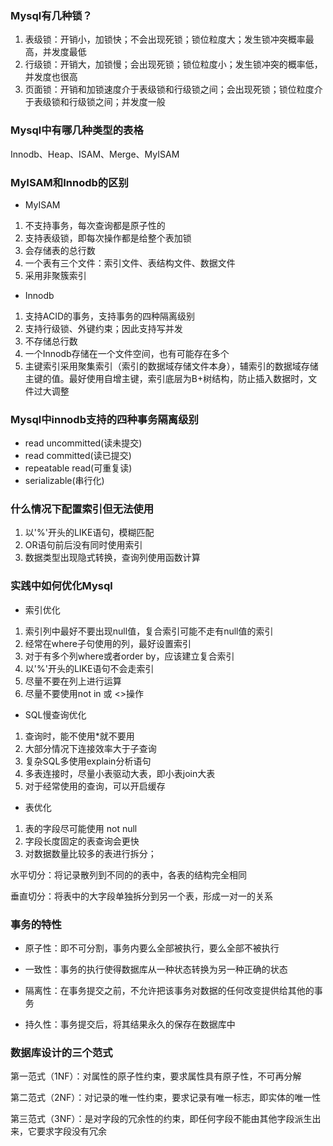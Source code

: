 ### Mysql有几种锁？
1. 表级锁：开销小，加锁快；不会出现死锁；锁位粒度大；发生锁冲突概率最高，并发度最低
2. 行级锁：开销大，加锁慢；会出现死锁；锁位粒度小；发生锁冲突的概率低，并发度也很高
3. 页面锁：开销和加锁速度介于表级锁和行级锁之间；会出现死锁；锁位粒度介于表级锁和行级锁之间；并发度一般

### Mysql中有哪几种类型的表格
Innodb、Heap、ISAM、Merge、MyISAM

### MyISAM和Innodb的区别
* MyISAM

1. 不支持事务，每次查询都是原子性的
2. 支持表级锁，即每次操作都是给整个表加锁
3. 会存储表的总行数
4. 一个表有三个文件：索引文件、表结构文件、数据文件
5. 采用非聚簇索引

* Innodb
1. 支持ACID的事务，支持事务的四种隔离级别
2. 支持行级锁、外键约束；因此支持写并发
3. 不存储总行数
4. 一个Innodb存储在一个文件空间，也有可能存在多个
5. 主键索引采用聚集索引（索引的数据域存储文件本身），辅索引的数据域存储主键的值。最好使用自增主键，索引底层为B+树结构，防止插入数据时，文件过大调整

### Mysql中innodb支持的四种事务隔离级别

* read uncommitted(读未提交)
* read committed(读已提交)
* repeatable read(可重复读)
* serializable(串行化)

### 什么情况下配置索引但无法使用

1. 以'%'开头的LIKE语句，模糊匹配
2. OR语句前后没有同时使用索引
3. 数据类型出现隐式转换，查询列使用函数计算

### 实践中如何优化Mysql

* 索引优化
1. 索引列中最好不要出现null值，复合索引可能不走有null值的索引
2. 经常在where子句使用的列，最好设置索引
3. 对于有多个列where或者order by，应该建立复合索引
4. 以'%'开头的LIKE语句不会走索引
5. 尽量不要在列上进行运算
6. 尽量不要使用not in 或 <>操作

* SQL慢查询优化
1. 查询时，能不使用*就不要用
2. 大部分情况下连接效率大于子查询
3. 复杂SQL多使用explain分析语句
4. 多表连接时，尽量小表驱动大表，即小表join大表
5. 对于经常使用的查询，可以开启缓存

* 表优化
1. 表的字段尽可能使用 not null
2. 字段长度固定的表查询会更快
3. 对数据数量比较多的表进行拆分；

水平切分：将记录散列到不同的的表中，各表的结构完全相同

垂直切分：将表中的大字段单独拆分到另一个表，形成一对一的关系

### 事务的特性

* 原子性：即不可分割，事务内要么全部被执行，要么全部不被执行

* 一致性：事务的执行使得数据库从一种状态转换为另一种正确的状态

* 隔离性：在事务提交之前，不允许把该事务对数据的任何改变提供给其他的事务

* 持久性：事务提交后，将其结果永久的保存在数据库中

### 数据库设计的三个范式

第一范式（1NF）：对属性的原子性约束，要求属性具有原子性，不可再分解

第二范式（2NF）：对记录的唯一性约束，要求记录有唯一标志，即实体的唯一性

第三范式（3NF）：是对字段的冗余性的约束，即任何字段不能由其他字段派生出来，它要求字段没有冗余